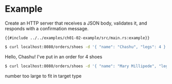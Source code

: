 # Example

Create an HTTP server that receives a JSON body, validates it, and responds
with a confirmation message.

```rust,edition2018,no_run
{{#include ../../examples/ch01-02-example/src/main.rs:example}}
```

```sh
$ curl localhost:8080/orders/shoes -d '{ "name": "Chashu", "legs": 4 }'
```

Hello, Chashu! I've put in an order for 4 shoes

```sh
$ curl localhost:8080/orders/shoes -d '{ "name": "Mary Millipede", "legs": 750 }'
```

number too large to fit in target type

